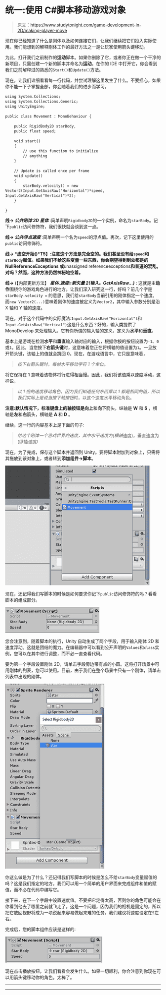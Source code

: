 # 统一:使用 C#脚本移动游戏对象

> 原文：<https://www.studytonight.com/game-development-in-2D/making-player-move>

现在你已经知道了什么是刚体以及如何连接它们，让我们继续把它们投入实际使用。我们能想到的解释刚体工作的最好方法之一是让玩家使用箭头键移动。

为此，打开我们之前制作的**运动**脚本。如果你删除了它，或者你正在做一个干净的新项目，只需创建一个新的脚本并命名为**运动**。在你的 IDE 中打开它，你会看到我们之前解释过的熟悉的`Start()`和`Update()`方法。

现在，让我们详细看看每一行代码，并尝试理解这里发生了什么。不要担心，如果你不能一下子掌握全部，你会随着我们的进步而学习。

```
using System.Collections;
using System.Collections.Generic;
using UnityEngine;

public class Movement : MonoBehaviour {

    public RigidBody2D starBody,
    public float speed;

    void start()
    {
        // use this function to initialize
        // anything
    }

    // Update is called once per frame
    void update()
    {
        starBody.velocity() = new Vector2(Input.GetAxisRaw("Horizontal")*speed, Input.GetAxisRaw("Vertical")*2);
    }

}
```

**线→ *公共刚体 2D 星体*** :简单声明`Rigidbody2D`的一个实例，命名为`starBody`。记下`public`访问修饰符，我们很快就会谈到这一点。

**线→ *公共浮点速度*** :简单声明一个名为`speed`的浮点值。再次，记下这里使用的`public`访问修饰符。

**线→ *虚空开始()*T5】:注意这个方法是完全空的。我们甚至没有给`speed`和`starBody`赋值。如果我们不给这些变量一些东西，你会期望得到到处都是的 **NullReferenceExceptions** 或**unassigned referenceexceptions**和普遍的混乱，对吗？然而，这种方法仍然神秘地空着。**

**线→** (【内部更新方法】 ***星体.速度=新矢量 2(输入。GetAxisRaw...)* :** 这就是主**动作**围绕你的游戏角色进行的地方。让我们深入研究这一行，好吗？前几个字是`starBody.velocity =` 的意思，我们给`starBody`当前引用的刚体指定一个速度。而`new Vector2(...)`意味着刚体的速度被定义为`Vector2`，其中输入参数分别是沿 X 轴和 Y 轴的速度。

现在，对于这个代码中的实际魔法:`Input.GetAxisRaw("Horizontal")`和`Input.GetAxisRaw("Vertical")`这是什么东西？好的，输入类提供了 MonoDevelop 来处理输入。它有你所谓的输入轴的定义，定义为**水平**和**垂直**。

基本上是游戏在检测**水平**和**垂直**输入轴对应的输入，根据你按的按钮设置为`-1`、`0`或`1`。因此，当您按下**右箭头键**时，这意味着您正在将横轴的值设置为`1`。一旦放开箭头键，该轴上的值就会跳回 0。现在，在游戏语言中，它只是意味着，

> *按下右箭头键时，每帧水平移动字符 1 个单位。*

将它保持在 1 意味着该物体将行进得相当慢。因此，我们将该值乘以速度浮动，这样说，

> *以 1 倍的速度移动角色，因为我们知道任何东西乘以 1 都是相同的值，所以我们实际上是说当按下轴按钮*时，以这个速度水平移动角色。

**注意:**默认情况下，标准键盘上的轴按钮是**向上**和**向下**箭头，纵轴是 **W** 和 **S** ，横轴是**左**和**右**箭头，横轴是 **A** 和 **D** 。

继续，这一行的内容基本上是下面的句子:

> *给这个刚体一个游戏世界的速度，其中水平速度为(横轴*速度)，垂直速度为(纵轴*速度)*

现在，为了完成，保存这个脚本并返回到 Unity。要将脚本附加到对象上，只需将其拖放到该对象上，或者转到**添加组件→脚本**。

![Making Player Move](img/3ca63cd2b12ae1b3f94c803fed44d6f1.png)

现在，还记得我们写脚本的时候是如何要求你记下`public`访问修饰符的吗？看看脚本的组成部分。

![Making Player Move](img/6f338db40d42c1142d9168275107dfc0.png)

您会注意到，随着脚本的执行，Unity 自动生成了两个字段，用于输入刚体 2D 和速度浮动。这就是团结的魔力。在编辑器中可以看到公开声明的`Values`和`class`实例，您可以在其中进行调整，而不必一直查看代码。

要为第一个字段设置刚体 2D，请单击字段旁边带有点的小圆。这将打开场景中可用刚体的列表，您可以使用。目前，由于我们在整个场景中只有一个刚体，请单击列表中出现的刚体。

![Making Player Move](img/d02e9df48f0849007e6527a3ac42639b.png)

你这么做是为了什么？还记得我们写脚本的时候是怎么不给`starBody`变量赋值的吗？这是我们指定的地方。我们可以用一个简单的用户界面来完成组件和值的赋值，而不必在代码中编写它。

接下来，在下一个字段中设置速度值。不要把它定得太高，否则你的角色可能会在你看到他去了哪里之前就飞走了。这是一个问题，因为我们的相机是固定的，所以把它放回视野将成为一项说起来容易做起来难的任务。我们建议将速度设定在`5`左右。

完成后，您的脚本组件应该是这样的:

![Making Player Move](img/c2eb19f8962e20b11c016db4ca349c61.png)

现在点击播放按钮，让我们看看会发生什么。如果一切顺利，你会注意到你现在可以用箭头键移动你的角色。太棒了。

* * *

* * *